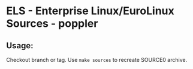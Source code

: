 # ELS - Enterprise Linux/EuroLinux Sources - poppler
 
## Usage:
  Checkout branch or tag. Use `make sources` to recreate  SOURCE0 archive.
